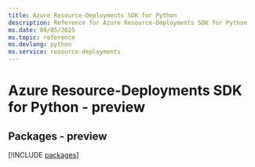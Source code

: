 ```yaml
---
title: Azure Resource-Deployments SDK for Python
description: Reference for Azure Resource-Deployments SDK for Python
ms.date: 09/05/2025
ms.topic: reference
ms.devlang: python
ms.service: resource-deployments
---
```

# Azure Resource-Deployments SDK for Python - preview
## Packages - preview
[!INCLUDE [packages](resource-deployments-index.md)]